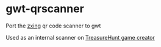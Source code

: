 # gwt-qrscanner
Port the [zxing](https://github.com/zxing/zxing) qr code scanner to gwt

Used as an internal scanner on [TreasureHunt game creator](https://treasurehuntqr.appspot.com/treasurehunts/play/5657382461898752?at=106253815718623556511956012583&au=5629499534213120)
